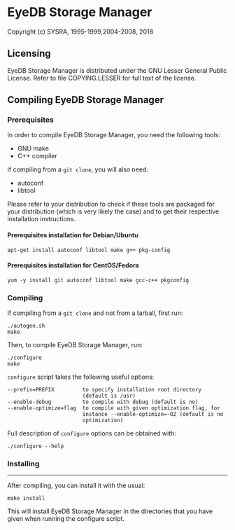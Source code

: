 # EyeDB Storage Manager

Copyright (c) SYSRA, 1995-1999,2004-2008, 2018

## Licensing

EyeDB Storage Manager is distributed under the GNU Lesser General Public License. Refer to file COPYING.LESSER for full text of the license.

## Compiling EyeDB Storage Manager

### Prerequisites

In order to compile EyeDB Storage Manager, you need the following tools: 

* GNU make
* C++ compiler

If compiling from a `git clone`, you will also need:

* autoconf
* libtool

Please refer to your distribution to check if these tools are packaged for your distribution (which is very likely the case) and to get their respective installation instructions.

#### Prerequisites installation for Debian/Ubuntu

```
apt-get install autoconf libtool make g++ pkg-config
```

#### Prerequisites installation for CentOS/Fedora

```
yum -y install git autoconf libtool make gcc-c++ pkgconfig
```

### Compiling

If compiling from a `git clone` and not from a tarball, first run:

```
./autogen.sh
make
```

Then, to compile EyeDB Storage Manager, run:

```
./configure
make
```

`configure` script takes the following useful options:

```
--prefix=PREFIX         to specify installation root directory 
                        (default is /usr)
--enable-debug          to compile with debug (default is no)
--enable-optimize=flag  to compile with given optimization flag, for 
                        instance --enable-optimize=-O2 (default is no 
                        optimization)
```

Full description of `configure` options can be obtained with:

```
./configure --help
```

### Installing
----------------

After compiling, you can install it with the usual:

```
make install
```

This will install EyeDB Storage Manager in the directories that you have given when running the configure script.


